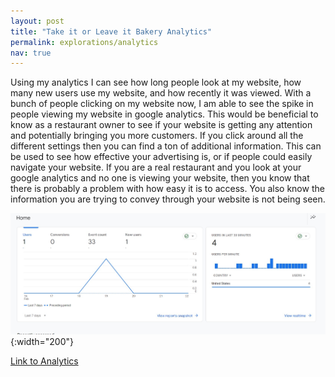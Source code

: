 ```yaml
---
layout: post
title: "Take it or Leave it Bakery Analytics"
permalink: explorations/analytics
nav: true
---
```


Using my analytics I can see how long people look at my website, how many new users use my website, and how recently it was viewed. 
With a bunch of people clicking on my website now, I am able to see the spike in people viewing my website in google analytics. 
This would be beneficial to know as a restaurant owner to see if your website is getting any attention and potentially bringing you more customers. 
If you click around all the different settings then you can find a ton of additional information. 
This can be used to see how effective your advertising is, or if people could easily navigate your website. 
If you are a real restaurant and you look at your google analytics and no one is viewing your website, then you know that there is probably a problem with how easy it is to access. 
You also know the information you are trying to convey through your website is not being seen. 


![lettuce](./assets/images/image-002.jpg){:width="200"}

[Link to Analytics](./assets/images/image-002.jpg)
